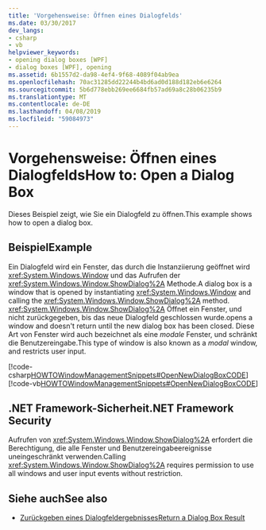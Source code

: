 ```yaml
---
title: 'Vorgehensweise: Öffnen eines Dialogfelds'
ms.date: 03/30/2017
dev_langs:
- csharp
- vb
helpviewer_keywords:
- opening dialog boxes [WPF]
- dialog boxes [WPF], opening
ms.assetid: 6b1557d2-da98-4ef4-9f68-4089f04ab9ea
ms.openlocfilehash: 70ac31285dd22244b4bd6ad0d188d182eb6e6264
ms.sourcegitcommit: 5b6d778ebb269ee6684fb57ad69a8c28b06235b9
ms.translationtype: MT
ms.contentlocale: de-DE
ms.lasthandoff: 04/08/2019
ms.locfileid: "59084973"
---
```

# <a name="how-to-open-a-dialog-box"></a><span data-ttu-id="ad23a-102">Vorgehensweise: Öffnen eines Dialogfelds</span><span class="sxs-lookup"><span data-stu-id="ad23a-102">How to: Open a Dialog Box</span></span>
<span data-ttu-id="ad23a-103">Dieses Beispiel zeigt, wie Sie ein Dialogfeld zu öffnen.</span><span class="sxs-lookup"><span data-stu-id="ad23a-103">This example shows how to open a dialog box.</span></span>  
  
## <a name="example"></a><span data-ttu-id="ad23a-104">Beispiel</span><span class="sxs-lookup"><span data-stu-id="ad23a-104">Example</span></span>  
 <span data-ttu-id="ad23a-105">Ein Dialogfeld wird ein Fenster, das durch die Instanziierung geöffnet wird <xref:System.Windows.Window> und das Aufrufen der <xref:System.Windows.Window.ShowDialog%2A> Methode.</span><span class="sxs-lookup"><span data-stu-id="ad23a-105">A dialog box is a window that is opened by instantiating <xref:System.Windows.Window> and calling the <xref:System.Windows.Window.ShowDialog%2A> method.</span></span> <xref:System.Windows.Window.ShowDialog%2A> <span data-ttu-id="ad23a-106">Öffnet ein Fenster, und nicht zurückgegeben, bis das neue Dialogfeld geschlossen wurde.</span><span class="sxs-lookup"><span data-stu-id="ad23a-106">opens a window and doesn't return until the new dialog box has been closed.</span></span> <span data-ttu-id="ad23a-107">Diese Art von Fenster wird auch bezeichnet als eine *modale* Fenster, und schränkt die Benutzereingabe.</span><span class="sxs-lookup"><span data-stu-id="ad23a-107">This type of window is also known as a *modal* window, and restricts user input.</span></span>  
  
 [!code-csharp[HOWTOWindowManagementSnippets#OpenNewDialogBoxCODE](~/samples/snippets/csharp/VS_Snippets_Wpf/HOWTOWindowManagementSnippets/CSharp/MainWindow.xaml.cs#opennewdialogboxcode)]
 [!code-vb[HOWTOWindowManagementSnippets#OpenNewDialogBoxCODE](~/samples/snippets/visualbasic/VS_Snippets_Wpf/HOWTOWindowManagementSnippets/visualbasic/mainwindow.xaml.vb#opennewdialogboxcode)]  
  
## <a name="net-framework-security"></a><span data-ttu-id="ad23a-108">.NET Framework-Sicherheit</span><span class="sxs-lookup"><span data-stu-id="ad23a-108">.NET Framework Security</span></span>  
 <span data-ttu-id="ad23a-109">Aufrufen von <xref:System.Windows.Window.ShowDialog%2A> erfordert die Berechtigung, die alle Fenster und Benutzereingabeereignisse uneingeschränkt verwenden.</span><span class="sxs-lookup"><span data-stu-id="ad23a-109">Calling <xref:System.Windows.Window.ShowDialog%2A> requires permission to use all windows and user input events without restriction.</span></span>  
  
## <a name="see-also"></a><span data-ttu-id="ad23a-110">Siehe auch</span><span class="sxs-lookup"><span data-stu-id="ad23a-110">See also</span></span>

- [<span data-ttu-id="ad23a-111">Zurückgeben eines Dialogfeldergebnisses</span><span class="sxs-lookup"><span data-stu-id="ad23a-111">Return a Dialog Box Result</span></span>](how-to-return-a-dialog-box-result.md)
